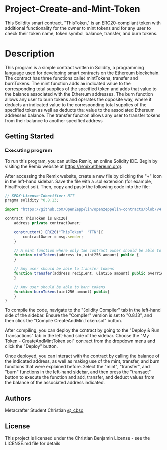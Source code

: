 # Project-Create-and-Mint-Token
This Solidity smart contract, "ThisToken," is an ERC20-compliant token with additional functionality for the owner to mint tokens and for any user to check their token name, token symbol, balance, transfer, and burn tokens. 
# Description
This program is a simple contract written in Solidity, a programming language used for developing smart contracts on the Ethereum blockchain.  The contract has three functions called mintTokens, transfer and burnTokens. The mint function adds an indicated value to the corresponding total supplies of the specified token and adds that value to the balance associated with the Ethereum addresses. The burn function allows any user to burn tokens and operates the opposite way, where it deducts an indicated value to the corresponding total supplies of the specified token as well as deducts that value to the associated Ethereum addresses balance. The transfer function allows any user to transfer tokens from their balance to another specified address
## Getting Started

### Executing program

To run this program, you can utilize Remix, an online Solidity IDE. Begin by visiting the Remix website at https://remix.ethereum.org/.

After accessing the Remix website, create a new file by clicking the "+" icon in the left-hand sidebar. Save the file with a .sol extension (for example, FinalProject.sol). Then, copy and paste the following code into the file:

```javascript
// SPDX-License-Identifier: MIT
pragma solidity ^0.8.13;

import "https://github.com/OpenZeppelin/openzeppelin-contracts/blob/v4.0.0/contracts/token/ERC20/ERC20.sol";

contract ThisToken is ERC20{
    address private contractOwner;

    constructor() ERC20("ThisToken", "TTN"){
        contractOwner = msg.sender;
    }

    // A mint function where only the contract owner should be able to mint
    function mintTokens(address to, uint256 amount) public {
    }

    // Any user should be able to transfer tokens
    function transfer(address recipient, uint256 amount) public override returns (bool) {
    }

    // Any user should be able to burn tokens
    function burnTokens(uint256 amount) public{
    }
}

```

To compile the code, navigate to the "Solidity Compiler" tab in the left-hand side of the sidebar. Ensure the "Compiler" version is set to "0.8.13", and then click the "Compile CreateAndMintToken.sol" button.

After compiling, you can deploy the contract by going to the "Deploy & Run Transactions" tab in the left-hand side of the sidebar. Choose the "My Token - CreateAndMintToken.sol" contract from the dropdown menu and click the "Deploy" button.

Once deployed, you can interact with the contract by calling the balance of the indicated address, as well as making use of the mint, transfer, and burn functions that were explained before. Select the "mint", "transfer", and "burn" functions in the left-hand sidebar, and then press the "transact" button to execute the function and add, transfer, and deduct values from the balance of the associated address indicated.

## Authors

Metacrafter Student Christian
[@_cbso](https://x.com/cbso_)

## License

This project is licensed under the Christian Benjamin License - see the LICENSE.md file for details
